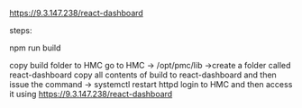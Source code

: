 https://9.3.147.238/react-dashboard

steps:

npm run build

copy build folder to HMC
go to HMC -> /opt/pmc/lib ->create a folder called react-dashboard
copy all contents of build to react-dashboard
and then issue the command -> systemctl restart httpd
login to HMC and then access it using https://9.3.147.238/react-dashboard